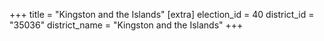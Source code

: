 +++
title = "Kingston and the Islands"
[extra]
election_id = 40
district_id = "35036"
district_name = "Kingston and the Islands"
+++
